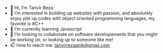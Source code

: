 - 👋 Hi, I’m Tanvir Reza
- 👀 I’m interested in building up websites with passion, and absolutely enjoy pile up codes with object oriented programming languages,  my favorite is #C++ 
- 🌱 I’m currently learning Javascript 
- 💞️ I’m looking to collaborate on software developements that you might be working on, or looking up to someone like me!
- 📫 How to reach me: tanvirrezaanik@gmail.com

<!---
Anikreza/Anikreza is a ✨ special ✨ repository because its `README.md` (this file) appears on your GitHub profile.
You can click the Preview link to take a look at your changes.
--->
